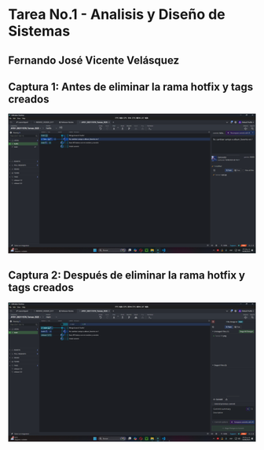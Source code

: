 # Tarea No.1 - Analisis y Diseño de Sistemas
## Fernando José Vicente Velásquez

## Captura 1: Antes de eliminar la rama hotfix y tags creados
![Captura 1](1.png)

## Captura 2: Después de eliminar la rama hotfix y tags creados
![Captura 2](2.png)
